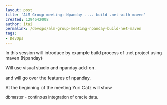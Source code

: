 ```yaml
---
layout: post
title: 'ALM Group meeting: Npanday .... build .net with maven'
created: 1294642008
author: itai
permalink: /devops/alm-group-meeting-npanday-build-net-maven
tags:
- DevOps
---
```

<p>In this session will introduce by example build process of .net project using maven (Npanday)</p>
<p>Will use visual studio and npanday add-on .</p>
<p>and will go over the features of npanday.</p>
<p>At the beginning of the meeting Yuri Catz will show</p>
<p><font size="2">dbmaster - continous integration of oracle data.</font></p>
